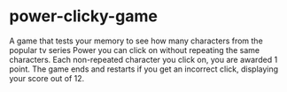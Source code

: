 # power-clicky-game
A game that tests your memory to see how many characters from the popular tv series Power you can click on without repeating the same characters. Each non-repeated character you click on, you are awarded 1 point. The game ends and restarts if you get an incorrect click, displaying your score out of 12.
